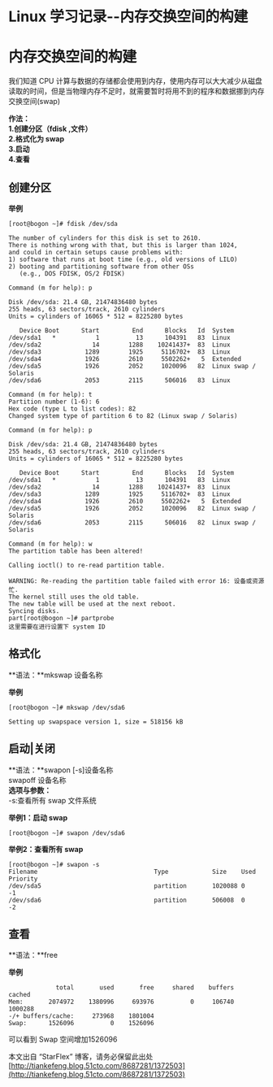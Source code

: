 # Linux 学习记录--内存交换空间的构建

# 内存交换空间的构建

我们知道 CPU 计算与数据的存储都会使用到内存，使用内存可以大大减少从磁盘读取的时间，但是当物理内存不足时，就需要暂时将用不到的程序和数据挪到内存交换空间(swap)

**作法：**  
**1.创建分区（fdisk ,文件）**   
**2.格式化为 swap**  
**3.启动**  
**4.查看**   

## 创建分区

**举例**  

```
[root@bogon ~]# fdisk /dev/sda

The number of cylinders for this disk is set to 2610.
There is nothing wrong with that, but this is larger than 1024,
and could in certain setups cause problems with:
1) software that runs at boot time (e.g., old versions of LILO)
2) booting and partitioning software from other OSs
   (e.g., DOS FDISK, OS/2 FDISK)

Command (m for help): p

Disk /dev/sda: 21.4 GB, 21474836480 bytes
255 heads, 63 sectors/track, 2610 cylinders
Units = cylinders of 16065 * 512 = 8225280 bytes

   Device Boot      Start         End      Blocks   Id  System
/dev/sda1   *           1          13      104391   83  Linux
/dev/sda2              14        1288    10241437+  83  Linux
/dev/sda3            1289        1925     5116702+  83  Linux
/dev/sda4            1926        2610     5502262+   5  Extended
/dev/sda5            1926        2052     1020096   82  Linux swap / Solaris
/dev/sda6            2053        2115      506016   83  Linux

Command (m for help): t
Partition number (1-6): 6
Hex code (type L to list codes): 82
Changed system type of partition 6 to 82 (Linux swap / Solaris)

Command (m for help): p

Disk /dev/sda: 21.4 GB, 21474836480 bytes
255 heads, 63 sectors/track, 2610 cylinders
Units = cylinders of 16065 * 512 = 8225280 bytes

   Device Boot      Start         End      Blocks   Id  System
/dev/sda1   *           1          13      104391   83  Linux
/dev/sda2              14        1288    10241437+  83  Linux
/dev/sda3            1289        1925     5116702+  83  Linux
/dev/sda4            1926        2610     5502262+   5  Extended
/dev/sda5            1926        2052     1020096   82  Linux swap / Solaris
/dev/sda6            2053        2115      506016   82  Linux swap / Solaris

Command (m for help): w
The partition table has been altered!

Calling ioctl() to re-read partition table.

WARNING: Re-reading the partition table failed with error 16: 设备或资源忙.
The kernel still uses the old table.
The new table will be used at the next reboot.
Syncing disks.
part[root@bogon ~]# partprobe
这里需要在进行设置下 system ID
```

## 格式化  
**语法：**mkswap 设备名称  

**举例**  
 
```
[root@bogon ~]# mkswap /dev/sda6

Setting up swapspace version 1, size = 518156 kB
```

## 启动|关闭   
**语法：**swapon [-s]设备名称   
swapoff 设备名称   
**选项与参数：**   
-s:查看所有 swap 文件系统   

**举例1：启动 swap**    

```
[root@bogon ~]# swapon /dev/sda6
```

**举例2：查看所有 swap**    

```
[root@bogon ~]# swapon -s
Filename                                Type            Size    Used    Priority
/dev/sda5                               partition       1020088 0       -1
/dev/sda6                               partition       506008  0       -2
```

## 查看  
**语法：**free   

**举例**   

```
             total       used       free     shared    buffers     cached
Mem:       2074972    1380996     693976          0     106740    1000288
-/+ buffers/cache:     273968    1801004
Swap:      1526096          0    1526096
```

可以看到 Swap 空间增加1526096   

本文出自 “StarFlex” 博客，请务必保留此出处[http://tiankefeng.blog.51cto.com/8687281/1372503](http://tiankefeng.blog.51cto.com/8687281/1372503)